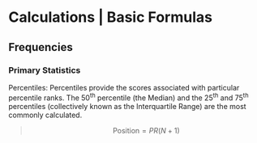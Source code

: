 # Calculations | Basic Formulas

## Frequencies

### Primary Statistics

Percentiles: Percentiles provide the scores associated with particular percentile ranks. The 50<sup>th</sup> percentile (the Median) and the 25<sup>th</sup> and 75<sup>th</sup> percentiles (collectively known as the Interquartile Range) are the most commonly calculated.

> $$ \text{Position} = PR ( N + 1 ) $$
